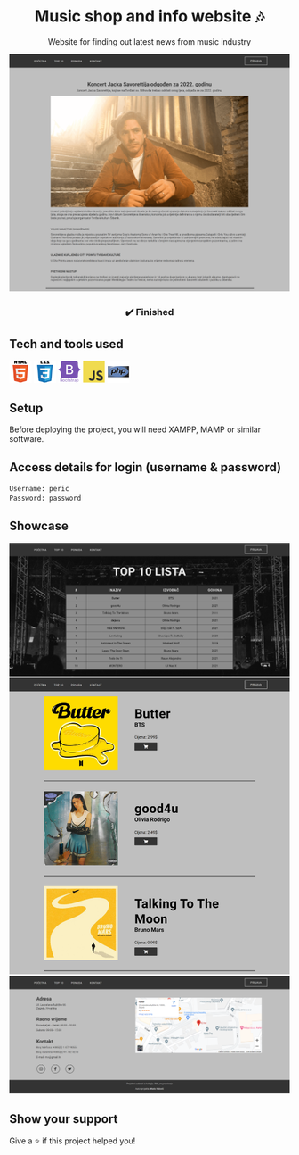 <h1 align="center">Music shop and info website 🎶️</h1>
<p align="center">Website for finding out latest news from music industry<p>

![image](/img/screen_home.png)

<h3 align="center">✔️ Finished</h3>


## Tech and tools used
<p align="left">
<img src="https://raw.githubusercontent.com/devicons/devicon/master/icons/html5/html5-original-wordmark.svg" alt="html5" width="40" height="40"/>
<img src="https://raw.githubusercontent.com/devicons/devicon/master/icons/css3/css3-original-wordmark.svg" alt="css3" width="40" height="40"/>
<img src="https://raw.githubusercontent.com/devicons/devicon/master/icons/bootstrap/bootstrap-plain-wordmark.svg" alt="bootstrap" width="40" height="40"/>
<img src="https://raw.githubusercontent.com/devicons/devicon/master/icons/javascript/javascript-original.svg" alt="javascript" width="40" height="40"/>
<img src="https://raw.githubusercontent.com/devicons/devicon/master/icons/php/php-original.svg" alt="php" width="40" height="40"/>
</p>


## Setup
<p align="left">Before deploying the project, you will need XAMPP, MAMP or similar software.</p>


## Access details for login (username & password)
```sh
Username: peric
Password: password
```


## Showcase
![image](/img/show2.png)
![image](/img/show3.png)
![image](/img/show4.png)


## Show your support
Give a ⭐️ if this project helped you!

